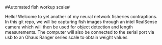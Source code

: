 #Automated fish workup scale#

Hello! Welcome to yet another of my neural network fisheries contraptions. In this git repo, we will be capturing fish images through an intel RealSense camera which will then be used for object detection and length measurements. The computer will also be connected to the serial port via usb to an Ohaus Ranger series scale to obtain weight values. 

